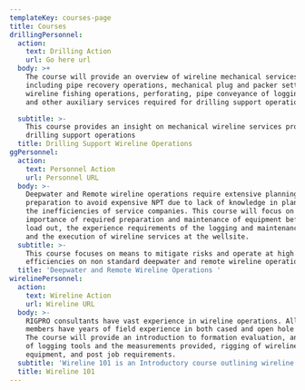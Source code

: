 ```yaml
---
templateKey: courses-page
title: Courses
drillingPersonnel:
  action:
    text: Drilling Action
    url: Go here url
  body: >+
    The course will provide an overview of wireline mechanical services
    including pipe recovery operations, mechanical plug and packer settings,
    wireline fishing operations, perforating, pipe conveyance of logging tools,
    and other auxiliary services required for drilling support operations. 

  subtitle: >-
    This course provides an insight on mechanical wireline services provided for
    drilling support operations
  title: Drilling Support Wireline Operations
ggPersonnel:
  action:
    text: Personnel Action
    url: Personnel URL
  body: >-
    Deepwater and Remote wireline operations require extensive planning and
    preparation to avoid expensive NPT due to lack of knowledge in planning and
    the inefficiencies of service companies. This course will focus on the
    importance of required preparation and maintenance of equipment before the
    load out, the experience requirements of the logging and maintenance crews,
    and the execution of wireline services at the wellsite. 
  subtitle: >-
    This course focuses on means to mitigate risks and operate at high
    efficiencies on non standard deepwater and remote wireline operations. 
  title: 'Deepwater and Remote Wireline Operations '
wirelinePersonnel:
  action:
    text: Wireline Action
    url: Wireline URL
  body: >-
    RIGPRO consultants have vast experience in wireline operations. All staff
    members have years of field experience in both cased and open hole services.
    The course will provide an introduction to formation evaluation, an outline
    of logging tools and the measurements provided, rigging of wireline
    equipment, and post job requirements. 
  subtitle: 'Wireline 101 is an Introductory course outlining wireline operations '
  title: Wireline 101
---
```


